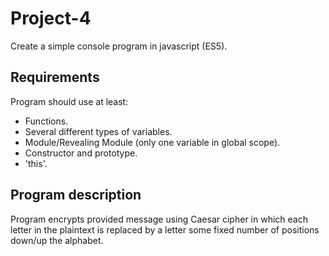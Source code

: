 # Project-4

Create a simple console program in javascript (ES5).

## Requirements

Program should use at least:

* Functions.
* Several different types of variables.
* Module/Revealing Module (only one variable in global scope).
* Constructor and prototype.
* 'this'.

## Program description

Program encrypts provided message using Caesar cipher in which each letter in the plaintext is replaced by a letter some fixed number of positions down/up the alphabet.